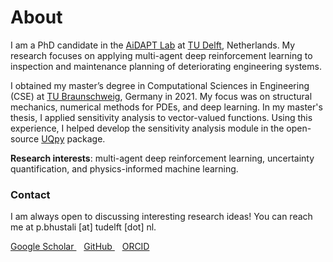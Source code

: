 # About

I am a PhD candidate in the [AiDAPT Lab](https://www.tudelft.nl/ai/aidapt) at [TU Delft](https://www.tudelft.nl/en/), Netherlands. My research focuses on applying multi-agent deep reinforcement learning to inspection and maintenance planning of deteriorating engineering systems.

I obtained my master’s degree in Computational Sciences in Engineering (CSE) at [TU Braunschweig](https://www.tu-braunschweig.de), Germany in 2021. My focus was on structural mechanics, numerical methods for PDEs, and deep learning. In my master's thesis, I applied sensitivity analysis to vector-valued functions. Using this experience, I helped develop the sensitivity analysis module in the open-source [UQpy](https://github.com/SURGroup/UQpy) package.

**Research interests**: multi-agent deep reinforcement learning, uncertainty quantification, and physics-informed machine learning.

### Contact

I am always open to discussing interesting research ideas! You can reach me at p.bhustali [at] tudelft [dot] nl.

<p>
  <a href="https://scholar.google.com/citations?user=Ocyk22AAAAAJ&hl=en" target="_blank" rel="noopener">
    <i class="fas fa-graduation-cap"></i> Google Scholar
  </a>
  &nbsp;&nbsp;
  <a href="https://github.com/omniscientoctopus" target="_blank" rel="noopener">
    <i class="fab fa-github"></i> GitHub
  </a>
  &nbsp;&nbsp;
  <a href="https://orcid.org/0009-0000-6027-8571" target="_blank" rel="noopener">
    <i class="fab fa-orcid"></i> ORCID
  </a>
</p>
